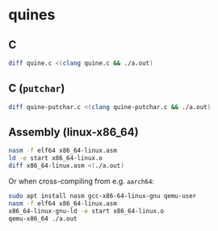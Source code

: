 # quines

## C

```sh
diff quine.c <(clang quine.c && ./a.out)
```

## C (`putchar`)

```sh
diff quine-putchar.c <(clang quine-putchar.c && ./a.out)
```

## Assembly (linux-x86_64)

```sh
nasm -f elf64 x86_64-linux.asm
ld -e start x86_64-linux.o
diff x86_64-linux.asm <(./a.out)
```

Or when cross-compiling from e.g. `aarch64`:
```sh
sudo apt install nasm gcc-x86-64-linux-gnu qemu-user
nasm -f elf64 x86_64-linux.asm
x86_64-linux-gnu-ld -e start x86_64-linux.o
qemu-x86_64 ./a.out
```
